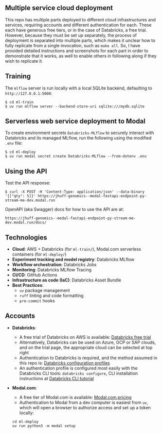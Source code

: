 ## Multiple service cloud deployment
  This repo has multiple parts deployed to different cloud infrastructures and services, requiring accounts and different authentication for each. These each have generous free tiers, or in the case of Databricks, a free trial. However, because they must be set up separately, the process of deployment is separated into multiple parts, which makes it unclear how to fully replicate from a single invocation, such as `make all`. So, I have provided detailed instructions and screenshots for each part in order to demonstrate that it works, as well to enable others in following along if they wish to replicate it.


## Training

The `mlflow` server is run locally with a local SQLite backend, defaulting to `http://127.0.0.1:5000`:
```
$ cd ml-train
$ uv run mlflow server --backend-store-uri sqlite:///mydb.sqlite
```


## Serverless web service deployment to Modal

To create environment secrets `Databricks-MLflow` to securely interact with Databricks and its managed MLflow, run the following using the modified `.env` file:
```
$ cd ml-deploy
$ uv run modal secret create Databricks-MLflow --from-dotenv .env
```

## Using the API

Test the API response:
```
$ curl -X POST -H 'Content-Type: application/json' --data-binary '{["qty": 5]}' https://jhuff-genomics--modal-fastapi-endpoint-py-stream-me-dev.modal.run
```

OpenAPI (aka Swagger) docs for how to use the API are at:
```
https://jhuff-genomics--modal-fastapi-endpoint-py-stream-me-dev.modal.run/docs/
```

## Technologies 

* **Cloud**: AWS + Databricks (for `ml-train/`), Modal.com serverless containers (for `ml-deploy/`)
* **Experiment tracking and model registry**: Databricks MLflow
* **Workflow orchestration**: Databricks Jobs
* **Monitoring**: Databricks MLflow Tracing
* **CI/CD**: GitHub Actions
* **Infrastructure as code (IaC)**: Databricks Asset Bundle
* **Best Practices**:
  * `uv` package management
  * `ruff` linting and code formatting
  * `pre-commit` hooks


## Accounts

* **Databricks**: 
   * A free trial of Databricks on AWS is available: [Databricks free trial](https://docs.databricks.com/aws/en/getting-started/free-trial)
   * Alternatively, Databricks can be used on Azure, GCP or SAP clouds, and on the trial page, the appropriate cloud can be selected at top right
   * Authentication to Databricks is required, and the method assumed in this repo is: [Databricks configuration profiles](https://docs.databricks.com/aws/en/dev-tools/auth/config-profiles)
   * An authentication profile is configured most easily with the Databricks CLI tools: `databricks configure`, CLI installation instructions at [Databricks CLI tutorial](https://docs.databricks.com/aws/en/dev-tools/cli/tutorial)

* **Modal.com**: 
   * A free tier of Modal.com is available: [Modal.com pricing](https://modal.com/pricing)
   * Authentication to Modal from a dev computer is easiest from `uv`, which will open a browser to authorize access and set up a token locally:
   ```
   cd ml-deploy
   uv run python3 -m modal setup
   ```
